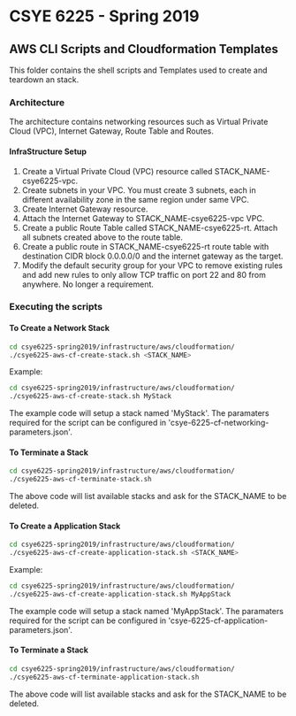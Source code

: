 # CSYE 6225 - Spring 2019

## AWS CLI Scripts and Cloudformation Templates
This folder contains the shell scripts and Templates used to create and teardown an stack.

### Architecture 
The architecture contains networking resources such as Virtual Private Cloud (VPC), Internet Gateway, Route Table and Routes.

#### InfraStructure Setup

1. Create a Virtual Private Cloud (VPC) resource called STACK_NAME-csye6225-vpc.
2. Create subnets in your VPC. You must create 3 subnets, each in different availability zone in the same region under same VPC.
3. Create Internet Gateway resource.
4. Attach the Internet Gateway to STACK_NAME-csye6225-vpc VPC.
5. Create a public Route Table called STACK_NAME-csye6225-rt. Attach all subnets created above to the route table.
6. Create a public route in STACK_NAME-csye6225-rt route table with destination CIDR block 0.0.0.0/0 and the internet gateway as the target.
7. Modify the default security group for your VPC to remove existing rules and add new rules to only allow TCP traffic on port 22 and 80 from anywhere. No longer a requirement.

### Executing the scripts
#### To Create a Network Stack


```bash
cd csye6225-spring2019/infrastructure/aws/cloudformation/
./csye6225-aws-cf-create-stack.sh <STACK_NAME>
```
Example:

```bash
cd csye6225-spring2019/infrastructure/aws/cloudformation/
./csye6225-aws-cf-create-stack.sh MyStack
```

The example code will setup a stack named 'MyStack'. The paramaters required for the script can be configured in 'csye-6225-cf-networking-parameters.json'.

#### To Terminate a Stack

```bash
cd csye6225-spring2019/infrastructure/aws/cloudformation/
./csye6225-aws-cf-terminate-stack.sh
```

The above code will list available stacks and ask for the STACK_NAME to be deleted.


#### To Create a Application Stack

```bash
cd csye6225-spring2019/infrastructure/aws/cloudformation/
./csye6225-aws-cf-create-application-stack.sh <STACK_NAME>
```
Example:

```bash
cd csye6225-spring2019/infrastructure/aws/cloudformation/
./csye6225-aws-cf-create-application-stack.sh MyAppStack
```

The example code will setup a stack named 'MyAppStack'. The paramaters required for the script can be configured in 'csye-6225-cf-application-parameters.json'.

#### To Terminate a Stack

```bash
cd csye6225-spring2019/infrastructure/aws/cloudformation/
./csye6225-aws-cf-terminate-application-stack.sh
```

The above code will list available stacks and ask for the STACK_NAME to be deleted.

